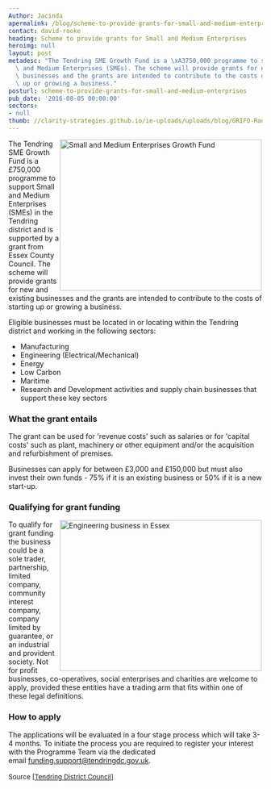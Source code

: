 ```yaml
---
Author: Jacinda
apermalink: /blog/scheme-to-provide-grants-for-small-and-medium-enterprises
contact: david-rooke
heading: Scheme to provide grants for Small and Medium Enterprises
heroimg: null
layout: post
metadesc: "The Tendring SME Growth Fund is a \xA3750,000 programme to support Small\
  \ and Medium Enterprises (SMEs). The scheme will provide grants for new and existing\
  \ businesses and the grants are intended to contribute to the costs of starting\
  \ up or growing a business."
posturl: scheme-to-provide-grants-for-small-and-medium-enterprises
pub_date: '2016-08-05 00:00:00'
sectors:
- null
thumb: //clarity-strategies.github.io/ie-uploads/uploads/blog/GRIFO-Radar_mini.jpg
---
```


<p><img alt='Small and Medium Enterprises Growth Fund' src='//clarity-strategies.github.io/ie-uploads/uploads/blog/EX130_700.jpg' style='width: 400px; height: 300px; margin-left: 2px; margin-right: 2px; float: right;'/>The Tendring SME Growth Fund is a £750,000 programme to support Small and Medium Enterprises (SMEs) in the Tendring district and is supported by a grant from Essex County Council. The scheme will provide grants for new and existing businesses and the grants are intended to contribute to the costs of starting up or growing a business.</p><p>Eligible businesses must be located in or locating within the Tendring district and working in the following sectors:</p><ul><li>Manufacturing</li><li>Engineering (Electrical/Mechanical)</li><li>Energy</li><li>Low Carbon</li><li>Maritime</li><li>Research and Development activities and supply chain businesses that support these key sectors</li></ul><h3>What the grant entails</h3><p>The grant can be used for 'revenue costs' such as salaries or for 'capital costs' such as plant, machinery or other equipment and/or the acquisition and refurbishment of premises.</p><p>Businesses can apply for between £3,000 and £150,000 but must also invest their own funds - 75% if it is an existing business or 50% if it is a new start-up.</p><h3>Qualifying for grant funding</h3><p><img alt='Engineering business in Essex' src='//clarity-strategies.github.io/ie-uploads/uploads/blog/GRIFO-Radar_400.jpg' style='width: 400px; height: 299px; margin-left: 2px; margin-right: 2px; float: right;'/>To qualify for grant funding the business could be a sole trader, partnership, limited company, community interest company, company limited by guarantee, or an industrial and provident society. Not for profit businesses, co-operatives, social enterprises and charities are welcome to apply, provided these entities have a trading arm that fits within one of these legal definitions.</p><h3>How to apply</h3><p>The applications will be evaluated in a four stage process which will take 3-4 months. To initiate the process you are required to register your interest with the Programme Team via the dedicated email <a href='mailto:funding.support@tendringdc.gov.uk'>funding.support@tendringdc.gov.uk</a>.</p><p><span style='font-size: 13px; line-height: 1.6;'>Source [</span><a href='http://www.tendringdc.gov.uk/business/business-support-development/grants-and-loans/sme-growth-fund' style='font-size: 13px; line-height: 1.6;'>Tendring District Council</a><span style='font-size: 13px; line-height: 1.6;'>]</span></p>